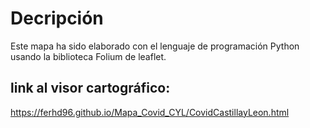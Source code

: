 # Decripción
Este mapa ha sido elaborado con el lenguaje de programación Python usando la biblioteca Folium de leaflet. 

## link al visor cartográfico:
https://ferhd96.github.io/Mapa_Covid_CYL/CovidCastillayLeon.html
